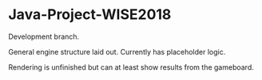 # Java-Project-WISE2018
Development branch.

General engine structure laid out.
Currently has placeholder logic.

Rendering is unfinished but can at least show results from the gameboard.
